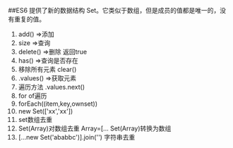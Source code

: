 ##ES6 提供了新的数据结构 Set。它类似于数组，但是成员的值都是唯一的，没有重复的值。
1. add()  =>添加
2. size   =>查询
3. delete() =>删除 返回true
4. has()  =>查询是否存在
5. 移除所有元素 clear()
6. .values() =>获取元素
7. 遍历方法 .values.next()
8. for of遍历
9. forEach((item,key,ownset))
10. new Set(['xx','xx'])
11. set数组去重
12. Set(Array)对数组去重 Array=[... Set(Array)转换为数组
13. [...new Set('ababbc')].join('') 字符串去重